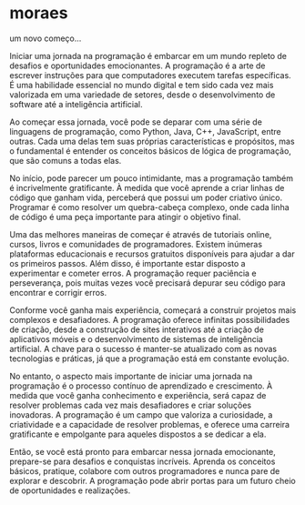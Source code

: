 # moraes
um novo começo...

Iniciar uma jornada na programação é embarcar em um mundo repleto de desafios e oportunidades emocionantes. A programação é a arte de escrever instruções para que computadores executem tarefas específicas. É uma habilidade essencial no mundo digital e tem sido cada vez mais valorizada em uma variedade de setores, desde o desenvolvimento de software até a inteligência artificial.

Ao começar essa jornada, você pode se deparar com uma série de linguagens de programação, como Python, Java, C++, JavaScript, entre outras. Cada uma delas tem suas próprias características e propósitos, mas o fundamental é entender os conceitos básicos de lógica de programação, que são comuns a todas elas.

No início, pode parecer um pouco intimidante, mas a programação também é incrivelmente gratificante. À medida que você aprende a criar linhas de código que ganham vida, perceberá que possui um poder criativo único. Programar é como resolver um quebra-cabeça complexo, onde cada linha de código é uma peça importante para atingir o objetivo final.

Uma das melhores maneiras de começar é através de tutoriais online, cursos, livros e comunidades de programadores. Existem inúmeras plataformas educacionais e recursos gratuitos disponíveis para ajudar a dar os primeiros passos. Além disso, é importante estar disposto a experimentar e cometer erros. A programação requer paciência e perseverança, pois muitas vezes você precisará depurar seu código para encontrar e corrigir erros.

Conforme você ganha mais experiência, começará a construir projetos mais complexos e desafiadores. A programação oferece infinitas possibilidades de criação, desde a construção de sites interativos até a criação de aplicativos móveis e o desenvolvimento de sistemas de inteligência artificial. A chave para o sucesso é manter-se atualizado com as novas tecnologias e práticas, já que a programação está em constante evolução.

No entanto, o aspecto mais importante de iniciar uma jornada na programação é o processo contínuo de aprendizado e crescimento. À medida que você ganha conhecimento e experiência, será capaz de resolver problemas cada vez mais desafiadores e criar soluções inovadoras. A programação é um campo que valoriza a curiosidade, a criatividade e a capacidade de resolver problemas, e oferece uma carreira gratificante e empolgante para aqueles dispostos a se dedicar a ela.

Então, se você está pronto para embarcar nessa jornada emocionante, prepare-se para desafios e conquistas incríveis. Aprenda os conceitos básicos, pratique, colabore com outros programadores e nunca pare de explorar e descobrir. A programação pode abrir portas para um futuro cheio de oportunidades e realizações.




